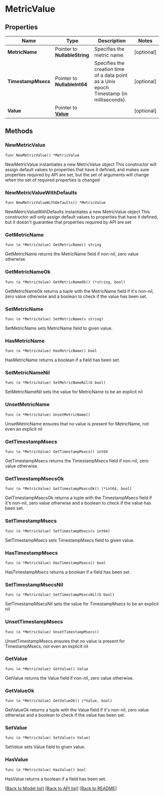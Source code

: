 # MetricValue

## Properties

Name | Type | Description | Notes
------------ | ------------- | ------------- | -------------
**MetricName** | Pointer to **NullableString** | Specifies the metric name. | [optional] 
**TimestampMsecs** | Pointer to **NullableInt64** | Specifies the creation time of a data point as a Unix epoch Timestamp (in milliseconds). | [optional] 
**Value** | Pointer to [**Value**](Value.md) |  | [optional] 

## Methods

### NewMetricValue

`func NewMetricValue() *MetricValue`

NewMetricValue instantiates a new MetricValue object
This constructor will assign default values to properties that have it defined,
and makes sure properties required by API are set, but the set of arguments
will change when the set of required properties is changed

### NewMetricValueWithDefaults

`func NewMetricValueWithDefaults() *MetricValue`

NewMetricValueWithDefaults instantiates a new MetricValue object
This constructor will only assign default values to properties that have it defined,
but it doesn't guarantee that properties required by API are set

### GetMetricName

`func (o *MetricValue) GetMetricName() string`

GetMetricName returns the MetricName field if non-nil, zero value otherwise.

### GetMetricNameOk

`func (o *MetricValue) GetMetricNameOk() (*string, bool)`

GetMetricNameOk returns a tuple with the MetricName field if it's non-nil, zero value otherwise
and a boolean to check if the value has been set.

### SetMetricName

`func (o *MetricValue) SetMetricName(v string)`

SetMetricName sets MetricName field to given value.

### HasMetricName

`func (o *MetricValue) HasMetricName() bool`

HasMetricName returns a boolean if a field has been set.

### SetMetricNameNil

`func (o *MetricValue) SetMetricNameNil(b bool)`

 SetMetricNameNil sets the value for MetricName to be an explicit nil

### UnsetMetricName
`func (o *MetricValue) UnsetMetricName()`

UnsetMetricName ensures that no value is present for MetricName, not even an explicit nil
### GetTimestampMsecs

`func (o *MetricValue) GetTimestampMsecs() int64`

GetTimestampMsecs returns the TimestampMsecs field if non-nil, zero value otherwise.

### GetTimestampMsecsOk

`func (o *MetricValue) GetTimestampMsecsOk() (*int64, bool)`

GetTimestampMsecsOk returns a tuple with the TimestampMsecs field if it's non-nil, zero value otherwise
and a boolean to check if the value has been set.

### SetTimestampMsecs

`func (o *MetricValue) SetTimestampMsecs(v int64)`

SetTimestampMsecs sets TimestampMsecs field to given value.

### HasTimestampMsecs

`func (o *MetricValue) HasTimestampMsecs() bool`

HasTimestampMsecs returns a boolean if a field has been set.

### SetTimestampMsecsNil

`func (o *MetricValue) SetTimestampMsecsNil(b bool)`

 SetTimestampMsecsNil sets the value for TimestampMsecs to be an explicit nil

### UnsetTimestampMsecs
`func (o *MetricValue) UnsetTimestampMsecs()`

UnsetTimestampMsecs ensures that no value is present for TimestampMsecs, not even an explicit nil
### GetValue

`func (o *MetricValue) GetValue() Value`

GetValue returns the Value field if non-nil, zero value otherwise.

### GetValueOk

`func (o *MetricValue) GetValueOk() (*Value, bool)`

GetValueOk returns a tuple with the Value field if it's non-nil, zero value otherwise
and a boolean to check if the value has been set.

### SetValue

`func (o *MetricValue) SetValue(v Value)`

SetValue sets Value field to given value.

### HasValue

`func (o *MetricValue) HasValue() bool`

HasValue returns a boolean if a field has been set.


[[Back to Model list]](../README.md#documentation-for-models) [[Back to API list]](../README.md#documentation-for-api-endpoints) [[Back to README]](../README.md)


